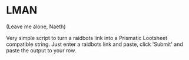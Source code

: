 # LMAN
(Leave me alone, Naeth)

Very simple script to turn a raidbots link into a Prismatic Lootsheet compatible string. Just enter a raidbots link and paste, click 'Submit' and paste the output to your row.
